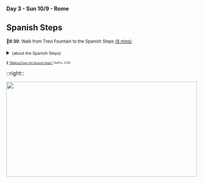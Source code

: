 #### Day 3 - Sun 10/9 - Rome
## **Spanish Steps**

<span style="font-size:80%">🚶**6:30**: Walk from Trevi Fountain to the Spanish Steps [(8 mins)](https://goo.gl/maps/MKdDinjuN6Tthqzu7)</span>

<details>
<summary><span style="font-size:75%"> (about the Spanish Steps) </span></summary>

> 138 steps lead sharply up from the "Sinking Boat Fountain", built by Bernini's father, Pietro, in the Piazza di Spagna. This fountain is fed by the same ancient aqueduct, the Acqua Vergine, that supplies the Trevi Fountain.<br>
> Partway up, the steps fan out around a central terrace, forming a butterfly shape.
> An obelisk, framed by two Baroque church towers, stands at the top.
</details>

<span style="font-size:50%">🎥  ["Walking Down the Spanish Steps"](https://gopro.com/v/Lv8lRrP9DkNR7) (GoPro, 2:50)</span>

::right::

<img src="/spanish-steps.jpg" height="250" width="500" style="margin:auto"/>